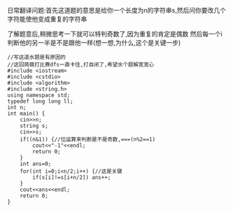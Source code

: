 日常翻译问题:首先这道题的意思是给你一个长度为n的字符串s,然后问你要改几个字符能使他变成重复的字符串

了解题意后,稍微思考一下就可以特判奇数了,因为重复的肯定是偶数
然后每一个i判断他的另一半是不是跟他一样(想一想,为什么,这个是关键一步)


```
//写这道水题是有原因的
//这回蒟蒻打比赛dfs一直卡住,打自闭了,希望水个题解宽宽心  
#include <iostream>
#include <cstdio>
#include <algorithm>
#include <string.h>
using namespace std;
typedef long long ll;
int n;
int main() {
	cin>>n;
	string s;
	cin>>s;
	if((n&1)) {//位运算来判断是不是奇数,===(n%2==1)
		cout<<"-1"<<endl;
		return 0;
	}
	int ans=0;
	for(int i=0;i<n/2;i++) {//这是关键
		if(s[i]!=s[i+n/2]) ans++;
	}
	cout<<ans<<endl;
	return 0;
}
```
